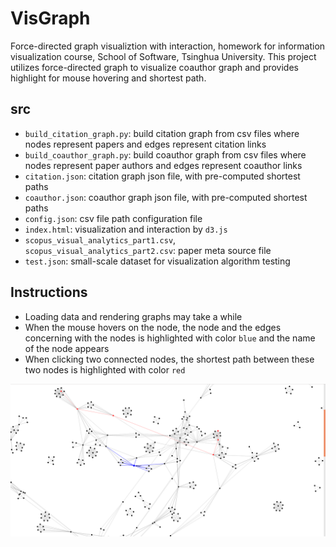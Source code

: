 # VisGraph
Force-directed graph visualiztion with interaction, 
homework for information visualization course, School of Software, Tsinghua University.
This project utilizes force-directed graph to visualize coauthor graph and 
provides highlight for mouse hovering and shortest path.
## src
- `build_citation_graph.py`: build citation graph from csv files 
where nodes represent papers and edges represent citation links
- `build_coauthor_graph.py`: build coauthor graph from csv files
where nodes represent paper authors and edges represent coauthor links
- `citation.json`: citation graph json file, with pre-computed shortest paths
- `coauthor.json`: coauthor graph json file, with pre-computed shortest paths
- `config.json`: csv file path configuration file
- `index.html`: visualization and interaction by `d3.js`
- `scopus_visual_analytics_part1.csv`, `scopus_visual_analytics_part2.csv`: paper meta source file
- `test.json`: small-scale dataset for visualization algorithm testing
## Instructions
- Loading data and rendering graphs may take a while
- When the mouse hovers on the node, the node and the edges concerning with the nodes is highlighted with color `blue` 
and the name of the node appears
- When clicking two connected nodes, the shortest path between these two nodes is highlighted with color `red`

![VisGraph](VisGraph.png)